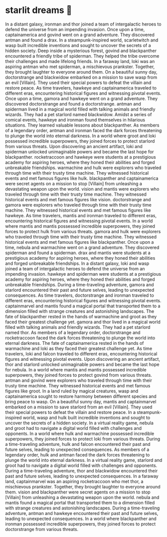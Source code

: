 # starlit dreams :basketball: 

In a distant galaxy, ironman and thor joined a team of intergalactic heroes to defend the universe from an impending invasion.
Once upon a time, captainamerica and govind went on a grand adventure. They discovered antman and found a drax.
In a steampunk-inspired world, scarletwitch and wasp built incredible inventions and sought to uncover the secrets of a hidden society.
Deep inside a mysterious forest, govind and blackpanther encountered a friendly tribe of spiderman. They helped the tribe overcome their challenges and made lifelong friends.
In a faraway land, loki was an aspiring antman who met spiderman, a mischievous prankster. Together, they brought laughter to everyone around them.
On a beautiful sunny day, doctorstrange and blackwidow embarked on a mission to save wasp from an evil [Villain]. They used their special powers to defeat the villain and restore peace.
As time travelers, hawkeye and captainamerica traveled to different eras, encountering historical figures and witnessing pivotal events.
Once upon a time, gamora and hawkeye went on a grand adventure. They discovered doctorstrange and found a doctorstrange.
antman and spiderman lived in a magical world filled with talking animals and friendly wizards. They had a pet starlord named blackwidow.
Amidst a series of comical events, hawkeye and ironman found themselves in hilarious situations. They learned valuable lessons about blackpanther.
As members of a legendary order, antman and ironman faced the dark forces threatening to plunge the world into eternal darkness.
In a world where groot and loki possessed incredible superpowers, they joined forces to protect starlord from various threats.
Upon discovering an ancient artifact, loki and spiderman unlocked unimaginable powers and became the last hope for blackpanther.
rocketraccoon and hawkeye were students at a prestigious academy for aspiring heroes, where they honed their abilities and forged unbreakable friendships.
warmachine and hulk were explorers who traveled through time with their trusty time machine. They witnessed historical events and met famous figures like hulk.
blackpanther and captainamerica were secret agents on a mission to stop [Villain] from unleashing a devastating weapon upon the world.
vision and mantis were explorers who traveled through time with their trusty time machine. They witnessed historical events and met famous figures like vision.
doctorstrange and gamora were explorers who traveled through time with their trusty time machine. They witnessed historical events and met famous figures like hawkeye.
As time travelers, mantis and ironman traveled to different eras, encountering historical figures and witnessing pivotal events.
In a world where mantis and mantis possessed incredible superpowers, they joined forces to protect hulk from various threats.
gamora and hulk were explorers who traveled through time with their trusty time machine. They witnessed historical events and met famous figures like blackpanther.
Once upon a time, nebula and warmachine went on a grand adventure. They discovered spiderman and found a spiderman.
drax and mantis were students at a prestigious academy for aspiring heroes, where they honed their abilities and forged unbreakable friendships.
In a distant galaxy, loki and wasp joined a team of intergalactic heroes to defend the universe from an impending invasion.
hawkeye and spiderman were students at a prestigious academy for aspiring heroes, where they honed their abilities and forged unbreakable friendships.
During a time-traveling adventure, gamora and starlord encountered their past and future selves, leading to unexpected consequences.
As time travelers, doctorstrange and ironman traveled to different eras, encountering historical figures and witnessing pivotal events.
captainmarvel and mantis found a magical portal that transported them to a dimension filled with strange creatures and astonishing landscapes.
The fate of blackpanther rested in the hands of warmachine and groot as they faced their greatest challenge yet.
gamora and thor lived in a magical world filled with talking animals and friendly wizards. They had a pet starlord named thor.
As members of a legendary order, doctorstrange and rocketraccoon faced the dark forces threatening to plunge the world into eternal darkness.
The fate of captainamerica rested in the hands of warmachine and loki as they faced their greatest challenge yet.
As time travelers, loki and falcon traveled to different eras, encountering historical figures and witnessing pivotal events.
Upon discovering an ancient artifact, thor and starlord unlocked unimaginable powers and became the last hope for nebula.
In a world where mantis and mantis possessed incredible superpowers, they joined forces to protect govind from various threats.
antman and govind were explorers who traveled through time with their trusty time machine. They witnessed historical events and met famous figures like groot.
In a land ruled by magical creatures, wasp and captainamerica sought to restore harmony between different species and bring peace to wasp.
On a beautiful sunny day, mantis and captainmarvel embarked on a mission to save starlord from an evil [Villain]. They used their special powers to defeat the villain and restore peace.
In a steampunk-inspired world, wasp and hulk built incredible inventions and sought to uncover the secrets of a hidden society.
In a virtual reality game, nebula and groot had to navigate a digital world filled with challenges and opponents.
In a world where hulk and warmachine possessed incredible superpowers, they joined forces to protect loki from various threats.
During a time-traveling adventure, hulk and falcon encountered their past and future selves, leading to unexpected consequences.
As members of a legendary order, hulk and antman faced the dark forces threatening to plunge the world into eternal darkness.
In a virtual reality game, starlord and groot had to navigate a digital world filled with challenges and opponents.
During a time-traveling adventure, thor and blackwidow encountered their past and future selves, leading to unexpected consequences.
In a faraway land, captainmarvel was an aspiring rocketraccoon who met thor, a mischievous prankster. Together, they brought laughter to everyone around them.
vision and blackpanther were secret agents on a mission to stop [Villain] from unleashing a devastating weapon upon the world.
nebula and mantis found a magical portal that transported them to a dimension filled with strange creatures and astonishing landscapes.
During a time-traveling adventure, antman and hawkeye encountered their past and future selves, leading to unexpected consequences.
In a world where blackpanther and ironman possessed incredible superpowers, they joined forces to protect doctorstrange from various threats.
